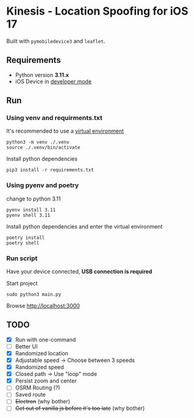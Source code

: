# Kinesis - Location Spoofing for iOS 17

Built with `pymobiledevice3` and `leaflet`.

## Requirements

- Python version **3.11.x**
- iOS Device in [developer mode](https://developer.apple.com/documentation/xcode/enabling-developer-mode-on-a-device)

## Run

### Using venv and requirments.txt

It's recommended to use a [virtual environment](https://docs.python.org/3/tutorial/venv.html)

```shell
python3 -m venv ./.venv
source ./.venv/bin/activate
```

Install python dependencies

```shell
pip3 install -r requirements.txt
```

### Using pyenv and poetry

change to python 3.11

```shell
pyenv install 3.11
pyenv shell 3.11
```

Install python dependencies and enter the virtual environment

```shell
poetry install
poetry shell
```

### Run script

Have your device connected, **USB connection is required**

Start project

```shell
sudo python3 main.py
```

Browse [http://localhost:3000](http://localhost:3000)

## TODO

- [x] Run with one-command
- [ ] Better UI
- [x] Randomized location
- [x] Adjustable speed -> Choose between 3 speeds
- [x] Randomized speed
- [x] Closed path -> Use "loop" mode
- [x] Persist zoom and center
- [ ] OSRM Routing (?)
- [ ] Saved route
- [ ] ~~Electron~~ (why bother)
- [ ] ~~Get out of vanilla js before it's too late~~  (why bother)
